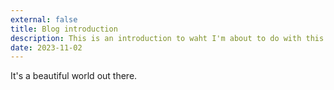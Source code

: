 ```yaml
---
external: false
title: Blog introduction
description: This is an introduction to waht I'm about to do with this personal blog
date: 2023-11-02
---
```


It's a beautiful world out there.
